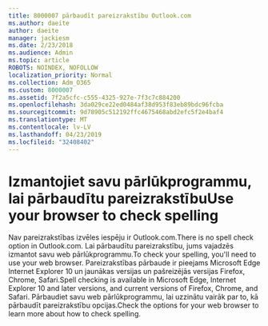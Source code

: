```yaml
---
title: 8000007 pārbaudīt pareizrakstību Outlook.com
ms.author: daeite
author: daeite
manager: jackiesm
ms.date: 2/23/2018
ms.audience: Admin
ms.topic: article
ROBOTS: NOINDEX, NOFOLLOW
localization_priority: Normal
ms.collection: Adm_O365
ms.custom: 8000007
ms.assetid: 7f2a5cfc-c555-4325-927e-7f3c7c884200
ms.openlocfilehash: 3da029ce22ed0484af38d953f83eb89bdc96fcba
ms.sourcegitcommit: 9d78905c512192ffc4675468abd2efc5f2e4baf4
ms.translationtype: MT
ms.contentlocale: lv-LV
ms.lasthandoff: 04/23/2019
ms.locfileid: "32408402"
---
```

# <a name="use-your-browser-to-check-spelling"></a><span data-ttu-id="1d61d-102">Izmantojiet savu pārlūkprogrammu, lai pārbaudītu pareizrakstību</span><span class="sxs-lookup"><span data-stu-id="1d61d-102">Use your browser to check spelling</span></span>

<span data-ttu-id="1d61d-103">Nav pareizrakstības izvēles iespēju ir Outlook.com.</span><span class="sxs-lookup"><span data-stu-id="1d61d-103">There is no spell check option in Outlook.com.</span></span> <span data-ttu-id="1d61d-104">Lai pārbaudītu pareizrakstību, jums vajadzēs izmantot savu web pārlūkprogrammu.</span><span class="sxs-lookup"><span data-stu-id="1d61d-104">To check your spelling, you'll need to use your web browser.</span></span> <span data-ttu-id="1d61d-105">Pareizrakstības pārbaude ir pieejams Microsoft Edge Internet Explorer 10 un jaunākas versijas un pašreizējās versijas Firefox, Chrome, Safari.</span><span class="sxs-lookup"><span data-stu-id="1d61d-105">Spell checking is available in Microsoft Edge, Internet Explorer 10 and later versions, and current versions of Firefox, Chrome, and Safari.</span></span> <span data-ttu-id="1d61d-106">Pārbaudiet savu web pārlūkprogrammu, lai uzzinātu vairāk par to, kā pārbaudīt pareizrakstību opcijas.</span><span class="sxs-lookup"><span data-stu-id="1d61d-106">Check the options for your web browser to learn more about how to check spelling.</span></span>
  

